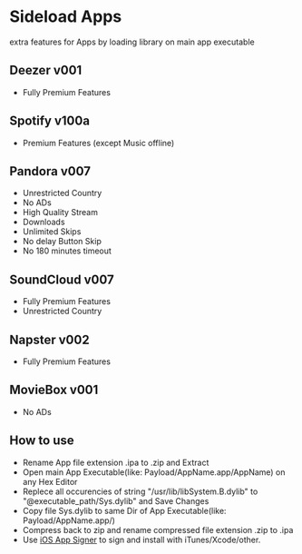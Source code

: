 # Sideload Apps

extra features for Apps by loading library on main app executable

Deezer v001
------

* Fully Premium Features

Spotify v100a
------

* Premium Features (except Music offline)

Pandora v007
------

* Unrestricted Country
* No ADs
* High Quality Stream
* Downloads
* Unlimited Skips
* No delay Button Skip
* No 180 minutes timeout

SoundCloud v007
------

* Fully Premium Features
* Unrestricted Country

Napster v002
------

* Fully Premium Features

MovieBox v001
------

* No ADs

How to use
------

* Rename App file extension .ipa to .zip and Extract
* Open main App Executable(like: Payload/AppName.app/AppName) on any Hex Editor
* Replece all occurencies of string "/usr/lib/libSystem.B.dylib" to "@executable_path/Sys.dylib" and Save Changes
* Copy file Sys.dylib to same Dir of App Executable(like: Payload/AppName.app/)
* Compress back to zip and rename compressed file extension .zip to .ipa
* Use [iOS App Signer](https://dantheman827.github.io/ios-app-signer/) to sign and install with iTunes/Xcode/other.

